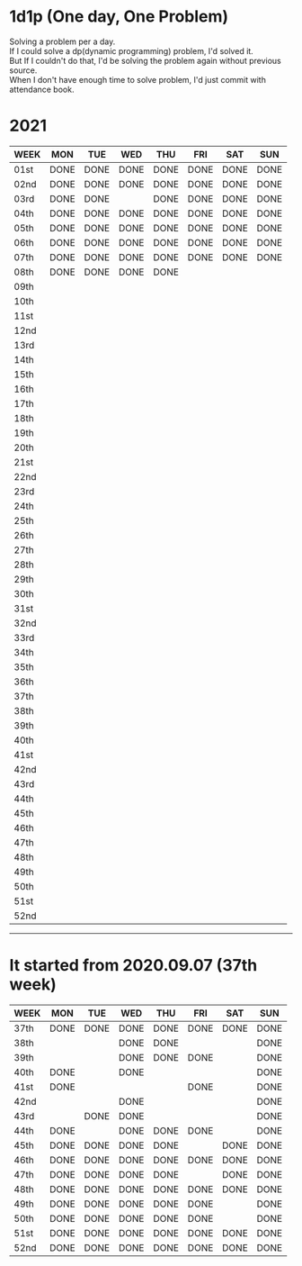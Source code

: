 # 1d1p (One day, One Problem)
Solving a problem per a day. <br>
If I could solve a dp(dynamic programming) problem, I'd solved it. <br>
But If I couldn't do that, I'd be solving the problem again without previous source. <br> 
When I don't have enough time to solve problem, I'd just commit with attendance book. <br>

# 2021
WEEK | MON  | TUE  | WED  | THU  | FRI  | SAT  | SUN
---- | ---- | ---- | ---- | ---- | ---- | ---- | ----
01st | DONE | DONE | DONE | DONE | DONE | DONE | DONE
02nd | DONE | DONE | DONE | DONE | DONE | DONE | DONE
03rd | DONE | DONE |      | DONE | DONE | DONE | DONE
04th | DONE | DONE | DONE | DONE | DONE | DONE | DONE
05th | DONE | DONE | DONE | DONE | DONE | DONE | DONE
06th | DONE | DONE | DONE | DONE | DONE | DONE | DONE
07th | DONE | DONE | DONE | DONE | DONE | DONE | DONE 
08th | DONE | DONE | DONE | DONE |      |      |     
09th |      |      |      |      |      |      |     
10th |      |      |      |      |      |      |     
11st |      |      |      |      |      |      |     
12nd |      |      |      |      |      |      |     
13rd |      |      |      |      |      |      |     
14th |      |      |      |      |      |      |     
15th |      |      |      |      |      |      |     
16th |      |      |      |      |      |      |     
17th |      |      |      |      |      |      |     
18th |      |      |      |      |      |      |     
19th |      |      |      |      |      |      |     
20th |      |      |      |      |      |      |     
21st |      |      |      |      |      |      |     
22nd |      |      |      |      |      |      |     
23rd |      |      |      |      |      |      |     
24th |      |      |      |      |      |      |     
25th |      |      |      |      |      |      |     
26th |      |      |      |      |      |      |     
27th |      |      |      |      |      |      |     
28th |      |      |      |      |      |      |     
29th |      |      |      |      |      |      |     
30th |      |      |      |      |      |      |     
31st |      |      |      |      |      |      |     
32nd |      |      |      |      |      |      |     
33rd |      |      |      |      |      |      |     
34th |      |      |      |      |      |      |     
35th |      |      |      |      |      |      |     
36th |      |      |      |      |      |      |     
37th |      |      |      |      |      |      |     
38th |      |      |      |      |      |      |     
39th |      |      |      |      |      |      |     
40th |      |      |      |      |      |      |     
41st |      |      |      |      |      |      |     
42nd |      |      |      |      |      |      |     
43rd |      |      |      |      |      |      |     
44th |      |      |      |      |      |      |     
45th |      |      |      |      |      |      |     
46th |      |      |      |      |      |      |     
47th |      |      |      |      |      |      |     
48th |      |      |      |      |      |      |     
49th |      |      |      |      |      |      |     
50th |      |      |      |      |      |      |     
51st |      |      |      |      |      |      |     
52nd |      |      |      |      |      |      |     

------------------------------------------------------

# It started from 2020.09.07 (37th week)
WEEK | MON  | TUE  | WED  | THU  | FRI  | SAT  | SUN
---- | ---- | ---- | ---- | ---- | ---- | ---- | ----
37th | DONE | DONE | DONE | DONE | DONE | DONE | DONE
38th |      |      | DONE | DONE |      |      | DONE
39th |      |      | DONE | DONE | DONE |      | DONE
40th | DONE |      | DONE |      |      |      | DONE
41st | DONE |      |      |      | DONE |      | DONE 
42nd |      |      | DONE |      |      |      | DONE
43rd |      | DONE | DONE |      |      |      | DONE
44th | DONE |      | DONE | DONE | DONE |      | DONE
45th | DONE | DONE | DONE | DONE |      | DONE | DONE
46th | DONE | DONE | DONE | DONE | DONE | DONE | DONE
47th | DONE | DONE | DONE | DONE |      | DONE | DONE
48th | DONE | DONE | DONE | DONE | DONE | DONE | DONE
49th | DONE | DONE | DONE | DONE | DONE |      | DONE
50th | DONE | DONE | DONE | DONE | DONE |      | DONE
51st | DONE | DONE | DONE | DONE | DONE | DONE | DONE
52nd | DONE | DONE | DONE | DONE | DONE | DONE | DONE
